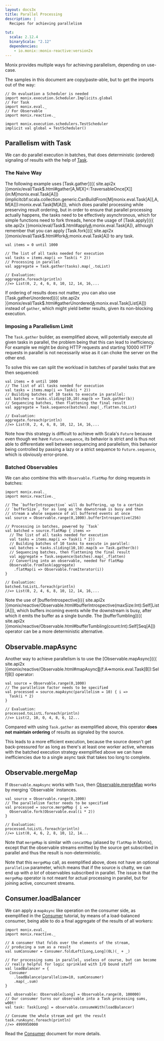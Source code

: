 ```yaml
---
layout: docs3x
title: Parallel Processing
description: |
  Recipes for achieving parallelism
  
tut:
  scala: 2.12.4
  binaryScala: "2.12"
  dependencies:
    - io.monix::monix-reactive:version2x
---
```


Monix provides multiple ways for achieving parallelism, depending on use-case.

The samples in this document are copy/paste-able, but to get the imports out of the way:

```tut:silent
// On evaluation a Scheduler is needed
import monix.execution.Scheduler.Implicits.global
// For Task
import monix.eval._
// For Observable
import monix.reactive._
```

```tut:invisible
import monix.execution.schedulers.TestScheduler
implicit val global = TestScheduler()
```

## Parallelism with Task

We can do parallel execution in batches, that does deterministic
(ordered) signaling of results with the help of [Task](../eval/task.html).

### The Naive Way

The following example uses
[Task.gather]({{ site.api2x }}monix/eval/Task$.html#gather[A,M[X]<:TraversableOnce[X]](in:M[monix.eval.Task[A]])(implicitcbf:scala.collection.generic.CanBuildFrom[M[monix.eval.Task[A]],A,M[A]]):monix.eval.Task[M[A]]),
which does parallel processing while preserving result ordering, 
but in order to ensure that parallel processing actually happens,
the tasks need to be effectively asynchronous, which for simple
functions need to fork threads, hence the usage of 
[Task.apply]({{ site.api2x }}monix/eval/Task$.html#apply[A](f:=>A):monix.eval.Task[A]),
although remember that you can apply 
[Task.fork]({{ site.api2x }}monix/eval/Task$.html#fork[A](fa:monix.eval.Task[A]):monix.eval.Task[A])
to any task.

```tut:silent
val items = 0 until 1000

// The list of all tasks needed for execution
val tasks = items.map(i => Task(i * 2))
// Processing in parallel
val aggregate = Task.gather(tasks).map(_.toList)

// Evaluation:
aggregate.foreach(println)
//=> List(0, 2, 4, 6, 8, 10, 12, 14, 16,...
```

If ordering of results does not matter, you can also use 
[Task.gatherUnordered]({{ site.api2x }}monix/eval/Task$.html#gatherUnordered[A](in:TraversableOnce[monix.eval.Task[A]]):monix.eval.Task[List[A]])
instead of `gather`, which might yield better results, given its non-blocking execution.

### Imposing a Parallelism Limit

The `Task.gather` builder, as exemplified above, will potentially execute
all given tasks in parallel, the problem being that this can lead to inefficiency.
For example we might be doing HTTP requests and starting 10000 HTTP
requests in parallel is not necessarily wise as it can choke the
server on the other end.

To solve this we can split the workload in batches of parallel tasks that
are then sequenced:

```tut:silent
val items = 0 until 1000
// The list of all tasks needed for execution
val tasks = items.map(i => Task(i * 2))
// Building batches of 10 tasks to execute in parallel:
val batches = tasks.sliding(10,10).map(b => Task.gather(b))
// Sequencing batches, then flattening the final result
val aggregate = Task.sequence(batches).map(_.flatten.toList)

// Evaluation:
aggregate.foreach(println)
//=> List(0, 2, 4, 6, 8, 10, 12, 14, 16,...
```

Note how this strategy is difficult to achieve with Scala's `Future`
because even though we have `Future.sequence`, its behavior is strict
and is thus not able to differentiate well between sequencing and
parallelism, this behavior being controlled by passing a lazy or a
strict sequence to `Future.sequence`, which is obviously error-prone.

### Batched Observables

We can also combine this with `Observable.flatMap` for doing requests
in batches:

```tut:silent
import monix.eval._
import monix.reactive._

// The `bufferIntrospective` will do buffering, up to a certain
// `bufferSize`, for as long as the downstream is busy and then
// stream a whole sequence of all buffered events at once
val source = Observable.range(0,1000).bufferIntrospective(256)

// Processing in batches, powered by `Task`
val batched = source.flatMap { items =>
  // The list of all tasks needed for execution
  val tasks = items.map(i => Task(i * 2))
  // Building batches of 10 tasks to execute in parallel:
  val batches = tasks.sliding(10,10).map(b => Task.gather(b))
  // Sequencing batches, then flattening the final result
  val aggregate = Task.sequence(batches).map(_.flatten)
  // Converting into an observable, needed for flatMap
  Observable.fromTask(aggregate)
    .flatMap(i => Observable.fromIterator(i))
}

// Evaluation:
batched.toListL.foreach(println)
//=> List(0, 2, 4, 6, 8, 10, 12, 14, 16,...
```

Note the use of 
[bufferIntrospective]({{ site.api2x }}monix/reactive/Observable.html#bufferIntrospective(maxSize:Int):Self[List[A]]),
which buffers incoming events while the downstream is busy, after which
it emits the buffer as a single bundle. The
[bufferTumbling]({{ site.api2x }}monix/reactive/Observable.html#bufferTumbling(count:Int):Self[Seq[A]])
operator can be a more deterministic alternative.

## Observable.mapAsync

Another way to achieve parallelism is to use the 
[Observable.mapAsync]({{ site.api2x }}monix/reactive/Observable.html#mapAsync[B](parallelism:Int)(f:A=>monix.eval.Task[B]):Self[B])
operator:

```tut:silent
val source = Observable.range(0,1000)
// The parallelism factor needs to be specified
val processed = source.mapAsync(parallelism = 10) { i =>
  Task(i * 2)
}

// Evaluation:
processed.toListL.foreach(println)
//=> List(2, 10, 0, 4, 8, 6, 12...
```

Compared with using `Task.gather` as exemplified above, this operator
**does not maintain ordering** of results as signaled by the source.

This leads to a more efficient execution, because the source doesn't
get back-pressured for as long as there's at least one worker active,
whereas with the batched execution strategy exemplified above we can
have inefficiencies due to a single async task that takes too long to
complete.

## Observable.mergeMap

If `Observable.mapAsync` works with `Task`, then 
[Observable.mergeMap](https://monix.io/api/2.2/monix/reactive/Observable.html#mergeMap[B](f:A=%3Emonix.reactive.Observable[B])(implicitos:monix.reactive.OverflowStrategy[B]):Self[B])
works by merging `Observable` instances.

```tut:silent
val source = Observable.range(0,1000)
// The parallelism factor needs to be specified
val processed = source.mergeMap { i =>
  Observable.fork(Observable.eval(i * 2))
}

// Evaluation:
processed.toListL.foreach(println)
//=> List(0, 4, 6, 2, 8, 10, 12, 14...
```

Note that `mergeMap` is similar with `concatMap` (aliased by `flatMap`
in Monix), except that the observable streams emitted by the source
get subscribed in parallel and thus the result is non-deterministic.

Note that this `mergeMap` call, as exemplified above, does not have an
optional `parallelism` parameter, which means that if the source is
chatty, we can end up with *a lot* of observables subscribed in
parallel. The issue is that the `mergeMap` operator is not meant for
actual processing in parallel, but for joining active, concurrent
streams.

## Consumer.loadBalancer

We can apply a `mapAsync` like operation on the consumer side, as
exemplified in the [Consumer](../reactive/consumer.html) tutorial, by means of a
load-balanced consumer, being able to do a final aggregate of the
results of all workers:

```tut:silent
import monix.eval._
import monix.reactive._

// A consumer that folds over the elements of the stream,
// producing a sum as a result
val sumConsumer = Consumer.foldLeft[Long,Long](0L)(_ + _)

// For processing sums in parallel, useless of course, but can become 
// really helpful for logic sprinkled with I/O bound stuff
val loadBalancer = {
  Consumer
    .loadBalance(parallelism=10, sumConsumer)
    .map(_.sum)
}

val observable: Observable[Long] = Observable.range(0, 100000)
// Our consumer turns our observable into a Task processing sums, w00t!
val task: Task[Long] = observable.consumeWith(loadBalancer)

// Consume the whole stream and get the result
task.runAsync.foreach(println)
//=> 4999950000
```

Read the [Consumer](../reactive/consumer.html) document for more details.
